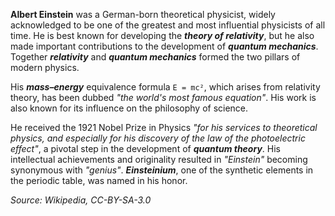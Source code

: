 **Albert Einstein** was a German-born theoretical physicist, widely acknowledged to be one of the greatest and most influential physicists of all time. He is best known for developing the ***theory of relativity***, but he also made important contributions to the development of ***quantum mechanics***. Together ***relativity*** and ***quantum mechanics*** formed the two pillars of modern physics.

His ***mass–energy*** equivalence formula `E = mc²`, which arises from relativity theory, has been dubbed *"the world's most famous equation"*. His work is also known for its influence on the philosophy of science.
 
He received the 1921 Nobel Prize in Physics *"for his services to theoretical physics, and especially for his discovery of the law of the photoelectric effect"*, a pivotal step in the development of ***quantum theory***. His intellectual achievements and originality resulted in *"Einstein"* becoming synonymous with *"genius"*. ***Einsteinium***, one of the synthetic elements in the periodic table, was named in his honor.

*Source: Wikipedia, CC-BY-SA-3.0*
